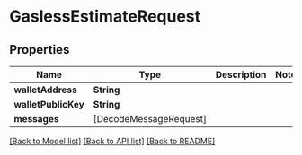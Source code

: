 # GaslessEstimateRequest

## Properties
Name | Type | Description | Notes
------------ | ------------- | ------------- | -------------
**walletAddress** | **String** |  | 
**walletPublicKey** | **String** |  | 
**messages** | [DecodeMessageRequest] |  | 

[[Back to Model list]](../README.md#documentation-for-models) [[Back to API list]](../README.md#documentation-for-api-endpoints) [[Back to README]](../README.md)


